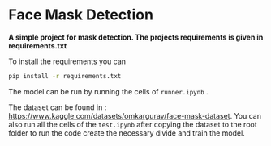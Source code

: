 # Face Mask Detection

__A simple project for mask detection. The projects requirements is given in requirements.txt__

To install the requirements you can 

```bash
pip install -r requirements.txt
```

The model can be run by running the cells of ```runner.ipynb``` .

The dataset can be found in : https://www.kaggle.com/datasets/omkargurav/face-mask-dataset. 
You can also run all the cells of the ```test.ipynb``` after copying the dataset to the root folder to run the code create the necessary divide and train the model.